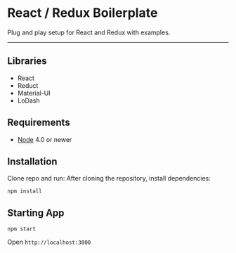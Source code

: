 # React / Redux Boilerplate

Plug and play setup for React and Redux with examples.

---

## Libraries
- React
- Reduct
- Material-UI
- LoDash

## Requirements

- [Node](https://nodejs.org) 4.0 or newer

## Installation

Clone repo and run:
After cloning the repository, install dependencies:

```
npm install
```

## Starting App

```
npm start
```

Open `http://localhost:3000`
